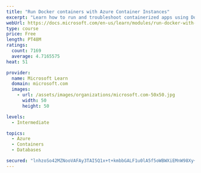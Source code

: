 ```yaml
---
title: "Run Docker containers with Azure Container Instances"
excerpt: "Learn how to run and troubleshoot containerized apps using Docker containers with Azure Container Instances."
webUrl: https://docs.microsoft.com/en-us/learn/modules/run-docker-with-azure-container-instances/
type: course
price: Free
length: PT48M
ratings:
  count: 7169
  average: 4.7165575
heat: 51

provider:
  name: Microsoft Learn
  domain: microsoft.com
  images:
    - url: /assets/images/organizations/microsoft.com-50x50.jpg
      width: 50
      height: 50

levels:
  - Intermediate

topics:
  - Azure
  - Containers
  - Databases

secured: "lnhzoSo42MZNooVAFAy3TAI5Q1x+t+kmbbGALF1u0lA5f5oWBWXiEMnW98Xy+mAoHzVdvvUMlOfdFPXR1YquQIVM2o94e/EUIhQ8IVOrPkNhMJW4fIkcP5UCDr2u3Qi3TRQb0GBxxP/25tfSLuKOjodV44KSXcEJL+xnqyYwoml88C1eLSowJuwriUu8HK5U/K5XsxzZtySnGpJthkAu1UXeCWKUu/qhN7UKkuQVx/pcJY6u8Fne9RrHO7keu3bLFd4bfWJeUbFVAhPFfAdW6uN4fM9h8Dvxl+K4KsOKzMBkumhpTX6X+lYO/HXwVSu19UMqvCWOH/6LMlqKkd/nQ0n0TrJF8okvXa5cV8odpx49q7FCxYkL8Z/oW3lpJGhDc78pRUb+ZzHVt6pu05lvLiniUfepYOzJP0K1rfjgl0E=;1VKbKYuZuQSDzzvpWA78zg=="
---
```


